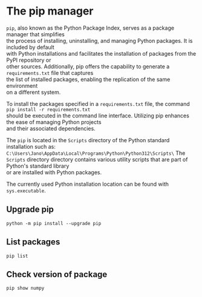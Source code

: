 # The pip manager

`pip`, also known as the Python Package Index, serves as a package manager that simplifies  
the process of installing, uninstalling, and managing Python packages. It is included by default  
with Python installations and facilitates the installation of packages from the PyPI repository or  
other sources. Additionally, pip offers the capability to generate a `requirements.txt` file that captures  
the list of installed packages, enabling the replication of the same environment  
on a different system. 

To install the packages specified in a `requirements.txt` file, the command `pip install -r requirements.txt`  
should be executed in the command line interface. Utilizing pip enhances the ease of managing Python projects   
and their associated dependencies.

The `pip` is located in the `Scripts` directory of the Python standard installation such as:  
`C:\Users\Jano\AppData\Local\Programs\Python\Python312\Scripts\`
The `Scripts` directory directory contains various utility scripts that are part of Python's standard library  
or are installed with Python packages.



The currently used Python installation location can be found with `sys.executable`.  

## Upgrade pip 

`python -m pip install --upgrade pip`

## List packages 

`pip list`

## Check version of package

`pip show numpy`
